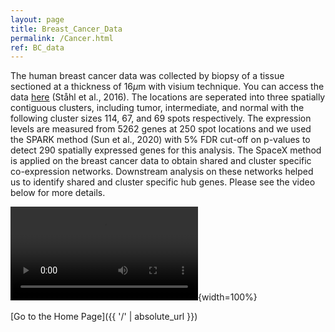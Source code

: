 ```yaml
---
layout: page
title: Breast_Cancer_Data
permalink: /Cancer.html
ref: BC_data
---
```



The human breast cancer data was collected by biopsy of a tissue sectioned at a thickness of $16\mu$m with visium technique. You can access the data [here](https://github.com/bayesrx/SpaceX/tree/main/data) (Ståhl et al., 2016). The locations are seperated into three spatially contiguous clusters, including tumor, intermediate, and normal with the following cluster sizes 114, 67, and 69 spots respectively. The expression levels are measured from $5262$ genes at $250$ spot locations and we used the SPARK method (Sun et al., 2020) with $5\%$ FDR cut-off on p-values to detect $290$ spatially expressed genes for this analysis. The SpaceX method is applied on the breast cancer data to obtain shared and cluster specific co-expression networks. Downstream analysis on these networks helped us to identify shared and cluster specific hub genes. Please see the video below for more details.  


![](BC.mp4){width=100%}


[Go to the Home Page]({{ '/' | absolute_url }})

